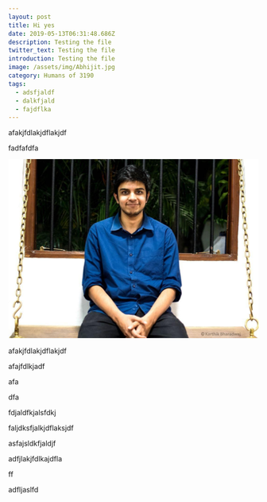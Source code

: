 ```yaml
---
layout: post
title: Hi yes
date: 2019-05-13T06:31:48.686Z
description: Testing the file
twitter_text: Testing the file
introduction: Testing the file
image: /assets/img/Abhijit.jpg
category: Humans of 3190
tags:
  - adsfjaldf
  - dalkfjald
  - fajdflka
---
```

afakjfdlakjdflakjdf 

fadfafdfa



![test](/assets/img/Abhijit.jpg "test")

afakjfdlakjdflakjdf 

afajfdlkjadf

afa

dfa

fdjaldfkjalsfdkj

faljdksfjalkjdflaksjdf 

asfajsldkfjaldjf

adfjlakjfdlkajdfla

ff

adfljaslfd
